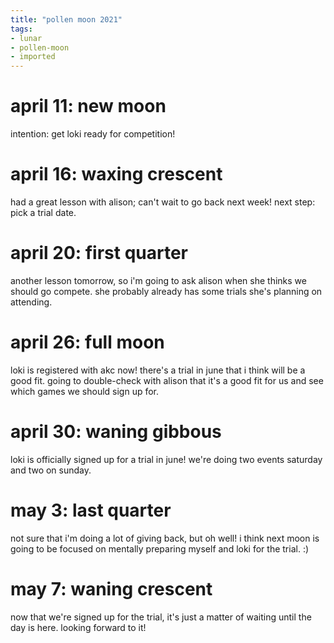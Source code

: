```yaml
---
title: "pollen moon 2021"
tags:
- lunar
- pollen-moon
- imported
---
```


# april 11: new moon
intention: get loki ready for competition!

# april 16: waxing crescent
had a great lesson with alison; can't wait to go back next week! next step: pick a trial date.

# april 20: first quarter
another lesson tomorrow, so i'm going to ask alison when she thinks we should go compete. she probably already has some trials she's planning on attending.

# april 26: full moon
loki is registered with akc now! there's a trial in june that i think will be a good fit. going to double-check with alison that it's a good fit for us and see which games we should sign up for.

# april 30: waning gibbous
loki is officially signed up for a trial in june! we're doing two events saturday and two on sunday.

# may 3: last quarter
not sure that i'm doing a lot of giving back, but oh well! i think next moon is going to be focused on mentally preparing myself and loki for the trial. :)

# may 7: waning crescent
now that we're signed up for the trial, it's just a matter of waiting until the day is here. looking forward to it!
